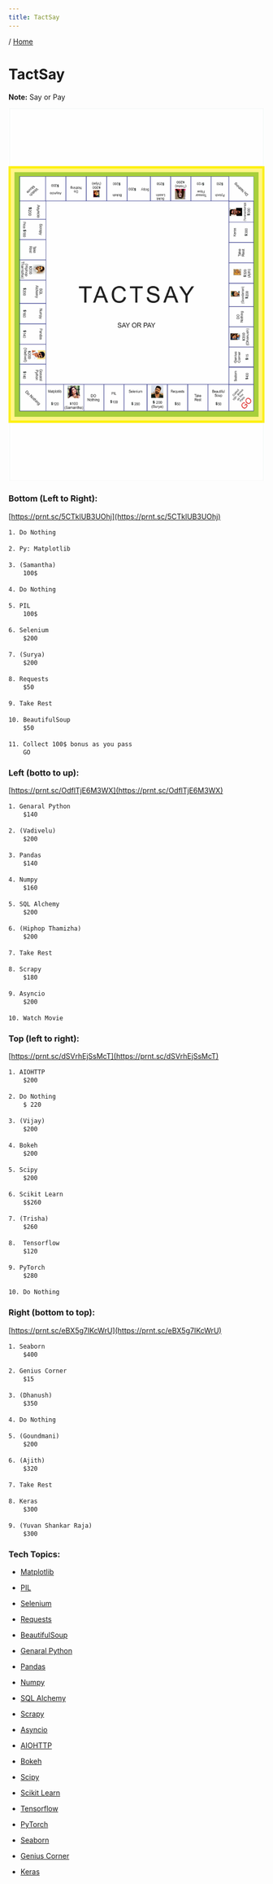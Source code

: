 ```yaml
---
title: TactSay
---
```


/ [Home](index.md)

# TactSay

**Note:** Say or Pay


![TactSay](https://github.com/rajasgs/rjwiki/blob/master/images/tactsay-2.1.jpg?raw=true)

### Bottom (Left to Right):
[https://prnt.sc/5CTklUB3UOhj](https://prnt.sc/5CTklUB3UOhj)
```
1. Do Nothing

2. Py: Matplotlib

3. (Samantha)
	100$

4. Do Nothing

5. PIL
	100$

6. Selenium
	$200

7. (Surya)
	$200

8. Requests
	$50

9. Take Rest

10. BeautifulSoup
	$50

11. Collect 100$ bonus as you pass
	GO
```



### Left (botto to up):
[https://prnt.sc/OdflTjE6M3WX](https://prnt.sc/OdflTjE6M3WX)
```
1. Genaral Python
	$140

2. (Vadivelu)
	$200

3. Pandas
	$140

4. Numpy
	$160

5. SQL Alchemy
	$200

6. (Hiphop Thamizha)
	$200

7. Take Rest

8. Scrapy
	$180

9. Asyncio
	$200

10. Watch Movie
```




### Top (left to right):
[https://prnt.sc/dSVrhEjSsMcT](https://prnt.sc/dSVrhEjSsMcT)
```
1. AIOHTTP
	$200

2. Do Nothing
	$ 220

3. (Vijay)
	$200

4. Bokeh
	$200

5. Scipy
	$200

6. Scikit Learn
	$$260

7. (Trisha)
	$260

8.  Tensorflow
	$120

9. PyTorch
	$280

10. Do Nothing
```



### Right (bottom to top):
[https://prnt.sc/eBX5g7IKcWrU](https://prnt.sc/eBX5g7IKcWrU)
```
1. Seaborn
	$400

2. Genius Corner
	$15

3. (Dhanush)
	$350

4. Do Nothing

5. (Goundmani)
	$200

6. (Ajith)
	$320

7. Take Rest

8. Keras
	$300

9. (Yuvan Shankar Raja)
	$300
```



### Tech Topics:

- [Matplotlib](ts-1-matplotlib.md)

- [PIL](ts-1-template.md)

- [Selenium](ts-1-template.md)

- [Requests](ts-1-template.md)

- [BeautifulSoup](ts-1-template.md)

- [Genaral Python](ts-1-template.md)

- [Pandas](ts-1-template.md)

- [Numpy](ts-1-template.md)

- [SQL Alchemy](ts-1-template.md)

- [Scrapy](ts-1-template.md)

- [Asyncio](ts-1-template.md)

- [AIOHTTP](ts-1-template.md)

- [Bokeh](ts-1-template.md)

- [Scipy](ts-1-template.md)

- [Scikit Learn](ts-1-template.md)

- [Tensorflow](ts-1-template.md)

- [PyTorch](ts-1-template.md)

- [Seaborn](ts-1-template.md)

- [Genius Corner](ts-1-template.md)

- [Keras](ts-1-template.md)




